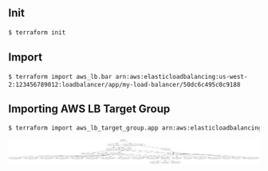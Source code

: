 ## Init

```bash
$ terraform init
```

## 

## Import

```
$ terraform import aws_lb.bar arn:aws:elasticloadbalancing:us-west-2:123456789012:loadbalancer/app/my-load-balancer/50dc6c495c0c9188
```

## Importing AWS LB Target Group

```bash
$ terraform import aws_lb_target_group.app arn:aws:elasticloadbalancing:us-west-2:187416307283:targetgroup/app-front-end/20cfe21448b66314
```


![Graph](./graph.png)